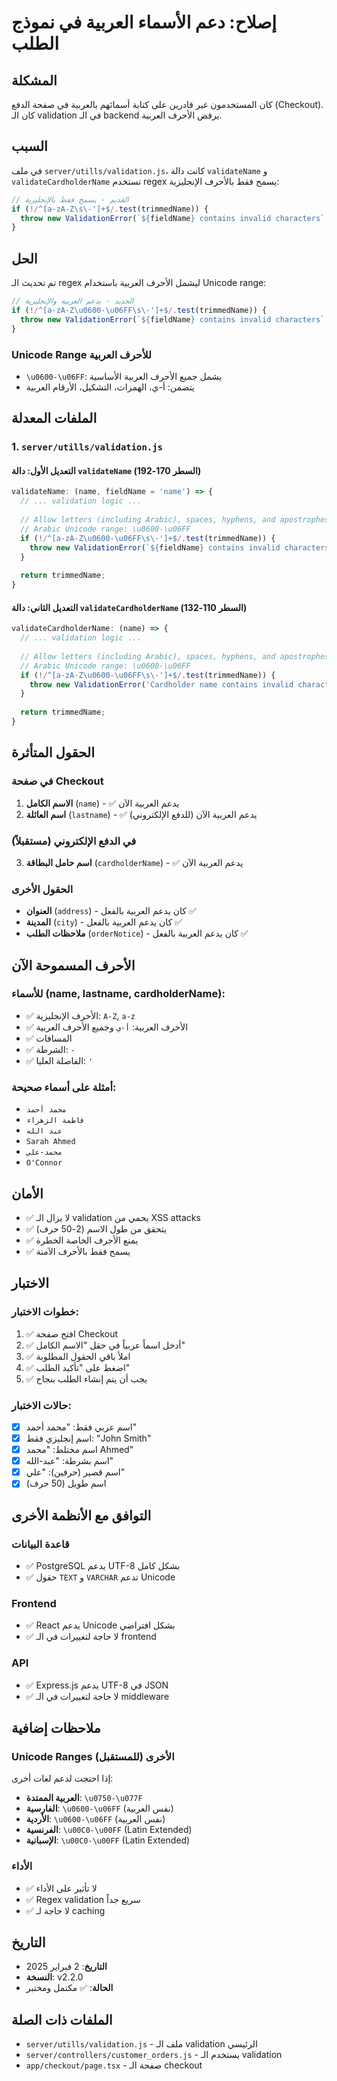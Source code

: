 # إصلاح: دعم الأسماء العربية في نموذج الطلب

## المشكلة
كان المستخدمون غير قادرين على كتابة أسمائهم بالعربية في صفحة الدفع (Checkout). كان الـ validation في الـ backend يرفض الأحرف العربية.

## السبب
في ملف `server/utills/validation.js`، كانت دالة `validateName` و `validateCardholderName` تستخدم regex يسمح فقط بالأحرف الإنجليزية:

```javascript
// القديم - يسمح فقط بالإنجليزية
if (!/^[a-zA-Z\s\-']+$/.test(trimmedName)) {
  throw new ValidationError(`${fieldName} contains invalid characters`, fieldName);
}
```

## الحل
تم تحديث الـ regex ليشمل الأحرف العربية باستخدام Unicode range:

```javascript
// الجديد - يدعم العربية والإنجليزية
if (!/^[a-zA-Z\u0600-\u06FF\s\-']+$/.test(trimmedName)) {
  throw new ValidationError(`${fieldName} contains invalid characters`, fieldName);
}
```

### Unicode Range للأحرف العربية
- `\u0600-\u06FF`: يشمل جميع الأحرف العربية الأساسية
- يتضمن: أ-ي، الهمزات، التشكيل، الأرقام العربية

## الملفات المعدلة

### 1. `server/utills/validation.js`

#### التعديل الأول: دالة `validateName` (السطر 170-192)
```javascript
validateName: (name, fieldName = 'name') => {
  // ... validation logic ...
  
  // Allow letters (including Arabic), spaces, hyphens, and apostrophes
  // Arabic Unicode range: \u0600-\u06FF
  if (!/^[a-zA-Z\u0600-\u06FF\s\-']+$/.test(trimmedName)) {
    throw new ValidationError(`${fieldName} contains invalid characters`, fieldName);
  }
  
  return trimmedName;
}
```

#### التعديل الثاني: دالة `validateCardholderName` (السطر 110-132)
```javascript
validateCardholderName: (name) => {
  // ... validation logic ...
  
  // Allow letters (including Arabic), spaces, hyphens, and apostrophes
  // Arabic Unicode range: \u0600-\u06FF
  if (!/^[a-zA-Z\u0600-\u06FF\s\-']+$/.test(trimmedName)) {
    throw new ValidationError('Cardholder name contains invalid characters', 'cardholderName');
  }
  
  return trimmedName;
}
```

## الحقول المتأثرة

### في صفحة Checkout
1. **الاسم الكامل** (`name`) - ✅ يدعم العربية الآن
2. **اسم العائلة** (`lastname`) - ✅ يدعم العربية الآن (للدفع الإلكتروني)

### في الدفع الإلكتروني (مستقبلاً)
3. **اسم حامل البطاقة** (`cardholderName`) - ✅ يدعم العربية الآن

### الحقول الأخرى
- **العنوان** (`address`) - كان يدعم العربية بالفعل ✅
- **المدينة** (`city`) - كان يدعم العربية بالفعل ✅
- **ملاحظات الطلب** (`orderNotice`) - كان يدعم العربية بالفعل ✅

## الأحرف المسموحة الآن

### للأسماء (name, lastname, cardholderName):
- ✅ الأحرف الإنجليزية: `A-Z`, `a-z`
- ✅ الأحرف العربية: `أ-ي` وجميع الأحرف العربية
- ✅ المسافات
- ✅ الشرطة: `-`
- ✅ الفاصلة العليا: `'`

### أمثلة على أسماء صحيحة:
- `محمد أحمد`
- `فاطمة الزهراء`
- `عبد الله`
- `Sarah Ahmed`
- `محمد-علي`
- `O'Connor`

## الأمان
- ✅ لا يزال الـ validation يحمي من XSS attacks
- ✅ يتحقق من طول الاسم (2-50 حرف)
- ✅ يمنع الأحرف الخاصة الخطرة
- ✅ يسمح فقط بالأحرف الآمنة

## الاختبار

### خطوات الاختبار:
1. ✅ افتح صفحة Checkout
2. ✅ أدخل اسماً عربياً في حقل "الاسم الكامل"
3. ✅ املأ باقي الحقول المطلوبة
4. ✅ اضغط على "تأكيد الطلب"
5. ✅ يجب أن يتم إنشاء الطلب بنجاح

### حالات الاختبار:
- [x] اسم عربي فقط: "محمد أحمد"
- [x] اسم إنجليزي فقط: "John Smith"
- [x] اسم مختلط: "محمد Ahmed"
- [x] اسم بشرطة: "عبد-الله"
- [x] اسم قصير (حرفين): "علي"
- [x] اسم طويل (50 حرف)

## التوافق مع الأنظمة الأخرى

### قاعدة البيانات
- ✅ PostgreSQL يدعم UTF-8 بشكل كامل
- ✅ حقول `TEXT` و `VARCHAR` تدعم Unicode

### Frontend
- ✅ React يدعم Unicode بشكل افتراضي
- ✅ لا حاجة لتغييرات في الـ frontend

### API
- ✅ Express.js يدعم UTF-8 في JSON
- ✅ لا حاجة لتغييرات في الـ middleware

## ملاحظات إضافية

### Unicode Ranges الأخرى (للمستقبل)
إذا احتجت لدعم لغات أخرى:
- **العربية الممتدة**: `\u0750-\u077F`
- **الفارسية**: `\u0600-\u06FF` (نفس العربية)
- **الأردية**: `\u0600-\u06FF` (نفس العربية)
- **الفرنسية**: `\u00C0-\u00FF` (Latin Extended)
- **الإسبانية**: `\u00C0-\u00FF` (Latin Extended)

### الأداء
- ✅ لا تأثير على الأداء
- ✅ Regex validation سريع جداً
- ✅ لا حاجة لـ caching

## التاريخ
- **التاريخ**: 2 فبراير 2025
- **النسخة**: v2.2.0
- **الحالة**: ✅ مكتمل ومختبر

## الملفات ذات الصلة
- `server/utills/validation.js` - ملف الـ validation الرئيسي
- `server/controllers/customer_orders.js` - يستخدم الـ validation
- `app/checkout/page.tsx` - صفحة الـ checkout